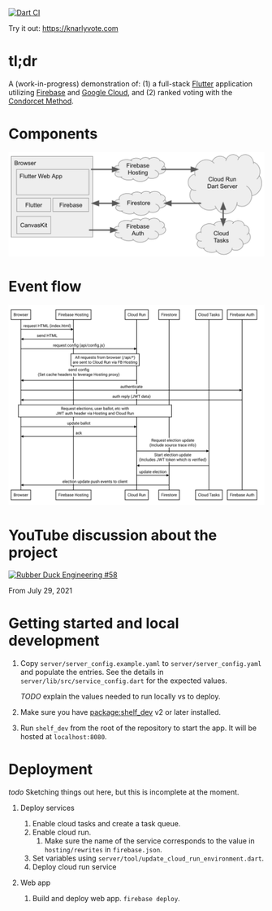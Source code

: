 [![Dart CI](https://github.com/kevmoo/knarly_vote/actions/workflows/dart.yml/badge.svg)](https://github.com/kevmoo/knarly_vote/actions/workflows/dart.yml)

Try it out: https://knarlyvote.com

# tl;dr

A (work-in-progress) demonstration of: (1) a full-stack
[Flutter](https://flutter.dev/) application utilizing
[Firebase](https://firebase.google.com/) and
[Google Cloud](https://cloud.google.com/), and (2) ranked voting with the
[Condorcet Method](https://en.wikipedia.org/wiki/Condorcet_method).

# Components

![Data flow](docs/data_flow.png)

# Event flow

![Event flow](docs/event_flow.svg)

# YouTube discussion about the project

[![Rubber Duck Engineering #58](https://img.youtube.com/vi/SImcty5QJhM/maxresdefault.jpg)](https://www.youtube.com/watch?v=SImcty5QJhM "Video Title")

From July 29, 2021

# Getting started and local development

1. Copy `server/server_config.example.yaml` to `server/server_config.yaml` and
   populate the entries. See the details in `server/lib/src/service_config.dart`
   for the expected values.

   _TODO_ explain the values needed to run locally vs to deploy.

1. Make sure you have [package:shelf_dev](https://pub.dev/packages/shelf_dev) v2
   or later installed.

1. Run `shelf_dev` from the root of the repository to start the app. It will be
   hosted at `localhost:8080`.

# Deployment

_todo_ Sketching things out here, but this is incomplete at the moment.

1. Deploy services

   1. Enable cloud tasks and create a task queue.
   1. Enable cloud run.
      1. Make sure the name of the service corresponds to the value in
         `hosting/rewrites` in `firebase.json`.
   1. Set variables using `server/tool/update_cloud_run_environment.dart`.
   1. Deploy cloud run service

2. Web app

   1. Build and deploy web app. `firebase deploy`.
